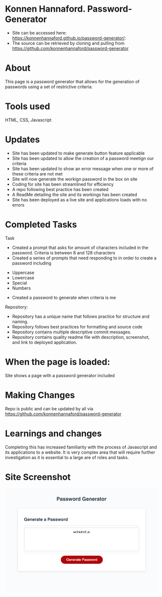 # Konnen Hannaford.  Password-Generator

* Site can be accessed here: https://konnenhannaford.github.io/password-generator/: 
* The source can be retrieved by cloning and pulling from https://github.com/konnenhannaford/password-generator 

# About
This page is a password generator that allows for the generation of passwords using a set of restrictive criteria.  

# Tools used
HTML, CSS, Javascript

# Updates
* Site has been updated to make generate button feature applicable
* Site has been updated to allow the creation of a password meetign our criteria
* Site has been updated to show an error message when one or more of these criteria are not met
* Site will now generate the workign password in the box on site
* Coding for site has been streamlined for efficiency
* A repo following best practice has been created
* A ReadMe detailing the site and its workings has been created
* Site has been deployed as a live site and applications loads with no errors

# Completed Tasks
Task
- Created a prompt that asks for amount of characters included in the password.  Criteria is between 8 and 128 characters
- Created a series of prompts that need responding to in order to create a password including
* Uppercase
* Lowercase
* Special
* Numbers
- Created a password to generate when criteria is me

Repository:
* Repository has a unique name that follows practice for structure and naming.
* Repository follows best practices for formatting and source code
* Repository contains multiple descriptive commit messages.
* Repository contains quality readme file with description, screenshot, and link to deployed application.

# When the page is loaded:
Site shows a page with a password generator included

# Making Changes
Repo is public and can be updated by all via https://github.com/konnenhannaford/password-generator 

# Learnings and changes
Completing this has increased familiarity with the process of Javascript and its applications to a website.  It is very complex area that will require further investigation as it is essential to a large are of roles and tasks.  

# Site Screenshot
![Random Password Generator](screencapture-file-Users-konnen-bootcamp-homework-third-password-generator-Develop-index-html-2021-09-09-13_31_21.png)

